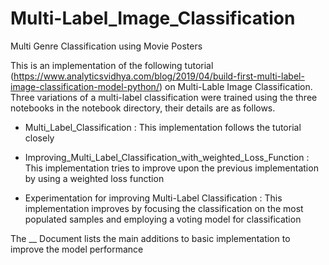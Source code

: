 # Multi-Label_Image_Classification
Multi Genre Classification using Movie Posters


This is an implementation of the following tutorial (https://www.analyticsvidhya.com/blog/2019/04/build-first-multi-label-image-classification-model-python/) on Multi-Lable Image Classification. Three variations of a multi-label classification were trained using the three notebooks in the notebook directory, their details are as follows.

* Multi_Label_Classification : 
This implementation follows the tutorial closely

* Improving_Multi_Label_Classification_with_weighted_Loss_Function                                                               : This implementation tries to improve upon the previous implementation by using a weighted loss function

* Experimentation for improving Multi-Label Classification                                                                        : This implementation improves by focusing the classification on the most populated samples and employing a voting model for     classification 

The __ Document lists the main additions to basic implementation to improve the model performance

